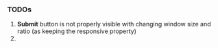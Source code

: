 ### TODOs

1. **Submit** button is not properly visible with changing window size and ratio (as keeping the responsive property)
2. 
